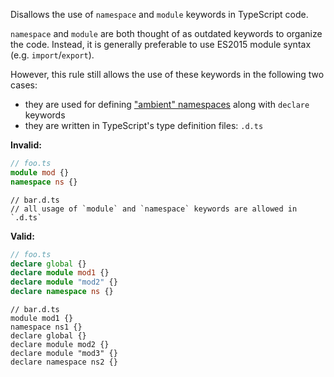 Disallows the use of `namespace` and `module` keywords in TypeScript code.

`namespace` and `module` are both thought of as outdated keywords to organize
the code. Instead, it is generally preferable to use ES2015 module syntax (e.g.
`import`/`export`).

However, this rule still allows the use of these keywords in the following two
cases:

- they are used for defining ["ambient" namespaces] along with `declare`
  keywords
- they are written in TypeScript's type definition files: `.d.ts`

["ambient" namespaces]: https://www.typescriptlang.org/docs/handbook/namespaces.html#ambient-namespaces

**Invalid:**

```typescript
// foo.ts
module mod {}
namespace ns {}
```

```dts
// bar.d.ts
// all usage of `module` and `namespace` keywords are allowed in `.d.ts`
```

**Valid:**

```typescript
// foo.ts
declare global {}
declare module mod1 {}
declare module "mod2" {}
declare namespace ns {}
```

```dts
// bar.d.ts
module mod1 {}
namespace ns1 {}
declare global {}
declare module mod2 {}
declare module "mod3" {}
declare namespace ns2 {}
```
